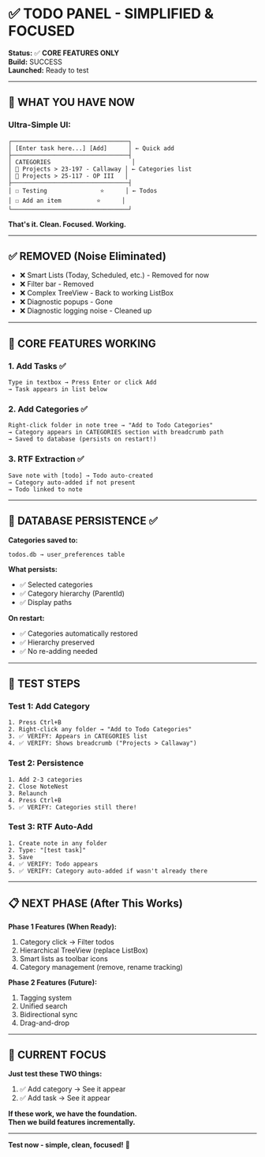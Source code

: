 # ✅ TODO PANEL - SIMPLIFIED & FOCUSED

**Status:** ✅ **CORE FEATURES ONLY**  
**Build:** SUCCESS  
**Launched:** Ready to test

---

## 🎯 **WHAT YOU HAVE NOW**

### **Ultra-Simple UI:**

```
┌─────────────────────────────────┐
│ [Enter task here...] [Add]      │ ← Quick add
├─────────────────────────────────┤
│ CATEGORIES                       │
│ 📁 Projects > 23-197 - Callaway │ ← Categories list
│ 📁 Projects > 25-117 - OP III   │
├─────────────────────────────────┤
│ ☐ Testing               ⭐      │ ← Todos
│ ☐ Add an item          ⭐      │
└─────────────────────────────────┘
```

**That's it. Clean. Focused. Working.**

---

## ✅ **REMOVED (Noise Eliminated)**

- ❌ Smart Lists (Today, Scheduled, etc.) - Removed for now
- ❌ Filter bar - Removed
- ❌ Complex TreeView - Back to working ListBox
- ❌ Diagnostic popups - Gone
- ❌ Diagnostic logging noise - Cleaned up

---

## 🎯 **CORE FEATURES WORKING**

### **1. Add Tasks** ✅
```
Type in textbox → Press Enter or click Add
→ Task appears in list below
```

### **2. Add Categories** ✅
```
Right-click folder in note tree → "Add to Todo Categories"
→ Category appears in CATEGORIES section with breadcrumb path
→ Saved to database (persists on restart!)
```

### **3. RTF Extraction** ✅
```
Save note with [todo] → Todo auto-created
→ Category auto-added if not present
→ Todo linked to note
```

---

## 💾 **DATABASE PERSISTENCE** ✅

**Categories saved to:**
```
todos.db → user_preferences table
```

**What persists:**
- ✅ Selected categories
- ✅ Category hierarchy (ParentId)
- ✅ Display paths

**On restart:**
- ✅ Categories automatically restored
- ✅ Hierarchy preserved
- ✅ No re-adding needed

---

## 🧪 **TEST STEPS**

### **Test 1: Add Category**
```
1. Press Ctrl+B
2. Right-click any folder → "Add to Todo Categories"
3. ✅ VERIFY: Appears in CATEGORIES list
4. ✅ VERIFY: Shows breadcrumb ("Projects > Callaway")
```

### **Test 2: Persistence**
```
1. Add 2-3 categories
2. Close NoteNest
3. Relaunch
4. Press Ctrl+B
5. ✅ VERIFY: Categories still there!
```

### **Test 3: RTF Auto-Add**
```
1. Create note in any folder
2. Type: "[test task]"
3. Save
4. ✅ VERIFY: Todo appears
5. ✅ VERIFY: Category auto-added if wasn't already there
```

---

## 📋 **NEXT PHASE (After This Works)**

**Phase 1 Features (When Ready):**
1. Category click → Filter todos
2. Hierarchical TreeView (replace ListBox)
3. Smart lists as toolbar icons
4. Category management (remove, rename tracking)

**Phase 2 Features (Future):**
1. Tagging system
2. Unified search
3. Bidirectional sync
4. Drag-and-drop

---

## 🎯 **CURRENT FOCUS**

**Just test these TWO things:**
1. ✅ Add category → See it appear
2. ✅ Add task → See it appear

**If these work, we have the foundation.**  
**Then we build features incrementally.**

---

**Test now - simple, clean, focused!** 🚀

